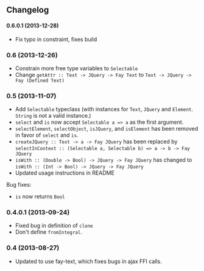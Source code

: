 ## Changelog

#### 0.6.0.1 (2013-12-28)

* Fix typo in constraint, fixes build

### 0.6 (2013-12-26)

* Constrain more free type variables to `Selectable`
* Change `getAttr :: Text -> JQuery -> Fay Text` to `Text -> JQuery -> Fay (Defined Text)`

### 0.5 (2013-11-07)

* Add `Selectable` typeclass (with instances for `Text`, `JQuery` and `Element`. `String` is not a valid instance.)
* `select` and `is` now accept `Selectable a => a` as the first argument.
* `selectElement`, `selectObject`, `isJQuery`, and `isElement` has been removed in favor of `select` and `is`.
* `createJQuery :: Text -> a -> Fay JQuery` has been replaced by `selectInContext :: (Selectable a, Selectable b) => a -> b -> Fay JQuery`
* `isWith :: (Double -> Bool) -> JQuery -> Fay JQuery` has changed to `isWith :: (Int -> Bool) -> JQuery -> Fay JQuery`
* Updated usage instructions in README

Bug fixes:
* `is` now returns `Bool`

### 0.4.0.1 (2013-09-24)

* Fixed bug in definition of `clone`
* Don't define `fromIntegral`.

### 0.4 (2013-08-27)

* Updated to use fay-text, which fixes bugs in ajax FFI calls.
